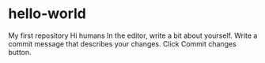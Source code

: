 # hello-world
My first repository
Hi humans
In the editor, write a bit about yourself.
Write a commit message that describes your changes.
Click Commit changes button.
